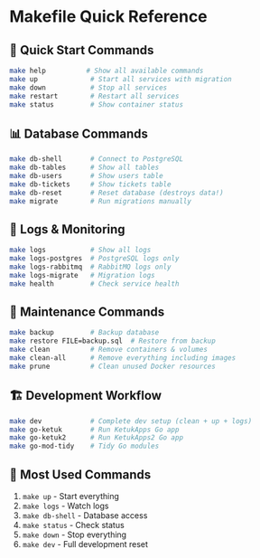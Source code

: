 # Makefile Quick Reference

## 🚀 Quick Start Commands

```bash
make help          # Show all available commands
make up             # Start all services with migration
make down           # Stop all services
make restart        # Restart all services
make status         # Show container status
```

## 📊 Database Commands

```bash
make db-shell       # Connect to PostgreSQL
make db-tables      # Show all tables
make db-users       # Show users table
make db-tickets     # Show tickets table
make db-reset       # Reset database (destroys data!)
make migrate        # Run migrations manually
```

## 📝 Logs & Monitoring

```bash
make logs           # Show all logs
make logs-postgres  # PostgreSQL logs only
make logs-rabbitmq  # RabbitMQ logs only
make logs-migrate   # Migration logs
make health         # Check service health
```

## 🔧 Maintenance Commands

```bash
make backup         # Backup database
make restore FILE=backup.sql  # Restore from backup
make clean          # Remove containers & volumes
make clean-all      # Remove everything including images
make prune          # Clean unused Docker resources
```

## 🏗️ Development Workflow

```bash
make dev            # Complete dev setup (clean + up + logs)
make go-ketuk       # Run KetukApps Go app
make go-ketuk2      # Run KetukApps2 Go app
make go-mod-tidy    # Tidy Go modules
```

## 🎯 Most Used Commands

1. `make up` - Start everything
2. `make logs` - Watch logs
3. `make db-shell` - Database access
4. `make status` - Check status
5. `make down` - Stop everything
6. `make dev` - Full development reset
